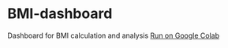 # BMI-dashboard
Dashboard for BMI calculation and analysis
[Run on Google Colab](https://colab.research.google.com/drive/1pMUHzwNwU2RH8p0xbi2XI3N8SMBvjZ0A?usp=sharing)
